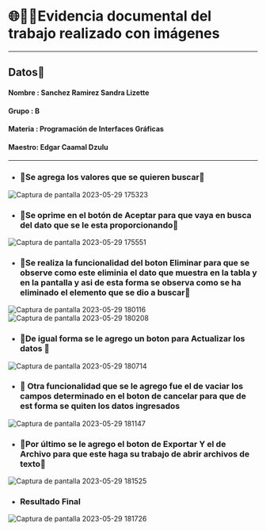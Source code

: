 # 🌐😮‍💨Evidencia documental del trabajo realizado con imágenes
***
 ## Datos📌
 #### Nombre : Sanchez Ramirez Sandra Lizette
 #### Grupo  : B
 #### Materia : Programación de Interfaces Gráficas 
 #### Maestro: Edgar Caamal Dzulu
***

* ### 💫Se agrega los valores que se quieren buscar💫
![Captura de pantalla 2023-05-29 175323](https://github.com/LIXpEn56/ExamenFinal/assets/129222040/d65030f9-0cf6-42a6-9db6-44c6656fc371)

* ### 💫Se oprime en el botón de Aceptar para que vaya en busca del dato que se le esta proporcionando💫
![Captura de pantalla 2023-05-29 175551](https://github.com/LIXpEn56/ExamenFinal/assets/129222040/b0fae96b-0626-4a6c-83a9-adf4d875446b)


* ### 💫Se realiza la funcionalidad del boton Eliminar para que se observe como este eliminia el dato que muestra en la tabla y en la pantalla y  asi de esta forma se observa como se ha eliminado el elemento que se dio a buscar💫
![Captura de pantalla 2023-05-29 180116](https://github.com/LIXpEn56/ExamenFinal/assets/129222040/5cef558a-5e73-4c1f-858b-be953edfb953)
![Captura de pantalla 2023-05-29 180208](https://github.com/LIXpEn56/ExamenFinal/assets/129222040/ba14099c-0fc1-4a3c-9589-1f7a9f4de516)

* ### 💫De igual forma se le agrego un boton para Actualizar los datos 💫
![Captura de pantalla 2023-05-29 180714](https://github.com/LIXpEn56/ExamenFinal/assets/129222040/f0baf5eb-04fe-4a6f-ae6c-c903be93708d)

* ### 💫 Otra funcionalidad que se le agrego fue el de vaciar los campos determinado en el boton de cancelar para que de est forma se quiten los datos ingresados

![Captura de pantalla 2023-05-29 181147](https://github.com/LIXpEn56/ExamenFinal/assets/129222040/b9aa3dd7-07dc-4b0e-84de-a8d5bf119589)

* ### 💫Por último se le agrego el boton de Exportar Y el de Archivo para que este haga su trabajo de abrir archivos de texto💫
![Captura de pantalla 2023-05-29 181525](https://github.com/LIXpEn56/ExamenFinal/assets/129222040/7e996988-4981-467d-8f88-b78df38d6111)

* ### Resultado Final
![Captura de pantalla 2023-05-29 181726](https://github.com/LIXpEn56/ExamenFinal/assets/129222040/8ad7992c-32ab-4abe-8c43-fc10bdf444c1)

